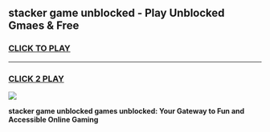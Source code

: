 
## stacker game unblocked - Play Unblocked Gmaes & Free
<h3>
<a href="https://premium.freeplayer.one?title=stacker_game_unblocked&ref=19F">CLICK TO PLAY</a></h3>
<hr>

<h3>
<a href="https://premium.freeplayer.one?title=stacker_game_unblocked&ref=19F">CLICK 2 PLAY</a>
  
</h3>

<a href="https://premium.freeplayer.one?title=stacker_game_unblocked&ref=19F/"><img src="https://clearcache.store/games.png"></a>


**stacker game unblocked games unblocked: Your Gateway to Fun and Accessible Online Gaming**
